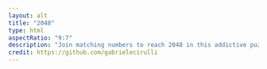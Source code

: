 ```yaml
---
layout: alt
title: "2048"
type: html
aspectRatio: "9:7"
description: "Join matching numbers to reach 2048 in this addictive puzzle game."
credit: https://github.com/gabrielecirulli
---
```

